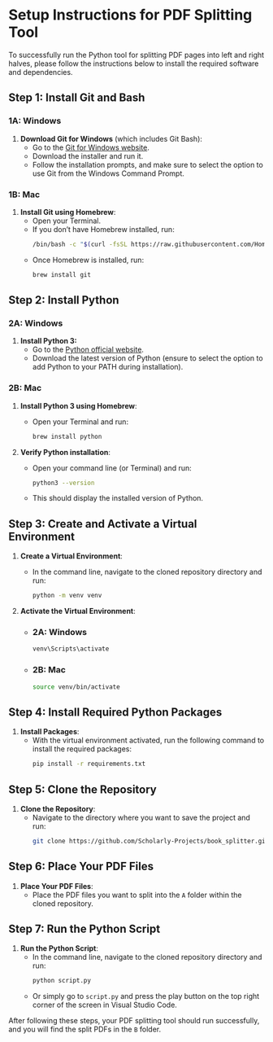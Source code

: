 # Setup Instructions for PDF Splitting Tool

To successfully run the Python tool for splitting PDF pages into left and right halves, please follow the instructions below to install the required software and dependencies.

## Step 1: Install Git and Bash

### 1A: Windows
1. **Download Git for Windows** (which includes Git Bash):
   - Go to the [Git for Windows website](https://gitforwindows.org/).
   - Download the installer and run it.
   - Follow the installation prompts, and make sure to select the option to use Git from the Windows Command Prompt.

### 1B: Mac
1. **Install Git using Homebrew**:
   - Open your Terminal.
   - If you don’t have Homebrew installed, run:
     ```bash
     /bin/bash -c "$(curl -fsSL https://raw.githubusercontent.com/Homebrew/install/HEAD/install.sh)"
     ```
   - Once Homebrew is installed, run:
     ```bash
     brew install git
     ```

## Step 2: Install Python

### 2A: Windows
1. **Install Python 3:**
   - Go to the [Python official website](https://www.python.org/downloads/).
   - Download the latest version of Python (ensure to select the option to add Python to your PATH during installation).

### 2B: Mac
1. **Install Python 3 using Homebrew**:
   - Open your Terminal and run:
     ```bash
     brew install python
     ```

2. **Verify Python installation**:
   - Open your command line (or Terminal) and run:
     ```bash
     python3 --version
     ```
   - This should display the installed version of Python.

## Step 3: Create and Activate a Virtual Environment

1. **Create a Virtual Environment**:
   - In the command line, navigate to the cloned repository directory and run:
     ```bash
     python -m venv venv
     ```

2. **Activate the Virtual Environment**:
   - ### 2A: Windows
     ```bash
     venv\Scripts\activate
     ```
   - ### 2B: Mac
     ```bash
     source venv/bin/activate
     ```

## Step 4: Install Required Python Packages

1. **Install Packages**:
   - With the virtual environment activated, run the following command to install the required packages:
     ```bash
     pip install -r requirements.txt
     ```

## Step 5: Clone the Repository

1. **Clone the Repository**:
   - Navigate to the directory where you want to save the project and run:
     ```bash
     git clone https://github.com/Scholarly-Projects/book_splitter.git
     ```

## Step 6: Place Your PDF Files

1. **Place Your PDF Files**:
   - Place the PDF files you want to split into the `A` folder within the cloned repository.

## Step 7: Run the Python Script

1. **Run the Python Script**:
   - In the command line, navigate to the cloned repository directory and run:
     ```bash
     python script.py
     ```
    - Or simply go to `script.py` and press the play button on the top right corner of the screen in Visual Studio Code.

After following these steps, your PDF splitting tool should run successfully, and you will find the split PDFs in the `B` folder.
